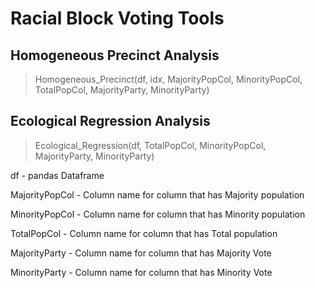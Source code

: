 Racial Block Voting Tools
===

## Homogeneous Precinct Analysis
> Homogeneous_Precinct(df, idx, MajorityPopCol, MinorityPopCol, TotalPopCol, MajorityParty, MinorityParty)
## Ecological Regression Analysis
> Ecological_Regression(df, TotalPopCol, MinorityPopCol, MajorityParty, MinorityParty)

df - pandas Dataframe 

MajorityPopCol - Column name for column that has Majority population

MinorityPopCol - Column name for column that has Minority population

TotalPopCol - Column name for column that has Total population

MajorityParty - Column name for column that has Majority Vote

MinorityParty - Column name for column that has Minority Vote